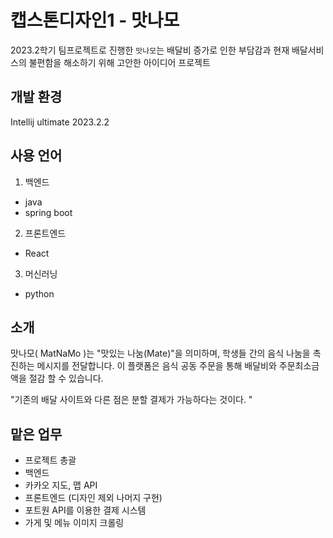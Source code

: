 # 캡스톤디자인1 - 맛나모 
2023.2학기 팀프로젝트로 진행한 `맛나모`는 배달비 증가로 인한 부담감과 현재 배달서비스의 불편함을 해소하기 위해 고안한 아이디어 프로젝트

## 개발 환경 
Intellij ultimate 2023.2.2

## 사용 언어 
1. 백엔드
- java
- spring boot
    
2. 프론트엔드
- React
  
3. 머신러닝
- python

## 소개 
맛나모( MatNaMo )는 "맛있는 나눔(Mate)"을 의미하며,
학생들 간의 음식 나눔을 촉진하는 메시지를 전달합니다.
이 플랫폼은 음식 공동 주문을 통해 배달비와 주문최소금액을 절감 할 수 있습니다.

"기존의 배달 사이트와 다른 점은 분할 결제가 가능하다는 것이다. "

## 맡은 업무 
- 프로젝트 총괄 
- 백엔드
- 카카오 지도, 맵 API
- 프론트엔드 (디자인 제외 나머지 구현)
- 포트원 API를 이용한 결제 시스템
- 가게 및 메뉴 이미지 크롤링
